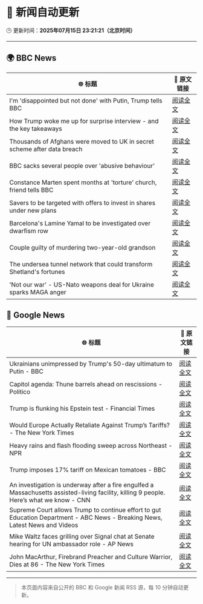 # 🧠 新闻自动更新

🕒 更新时间：**2025年07月15日 23:21:21（北京时间）**

---

## 🌍 BBC News

| 🌐 标题 | 🔗 原文链接 |
|--------|-------------|
| I'm 'disappointed but not done' with Putin, Trump tells BBC | [阅读全文](https://www.bbc.com/news/articles/c1e02q12z32o) |
| How Trump woke me up for surprise interview  - and the key takeaways | [阅读全文](https://www.bbc.com/news/articles/c5yg7eg8w98o) |
| Thousands of Afghans were moved to UK in secret scheme after data breach | [阅读全文](https://www.bbc.com/news/articles/cvg8zy78787o) |
| BBC sacks several people over 'abusive behaviour' | [阅读全文](https://www.bbc.com/news/articles/c07d082jpkko) |
| Constance Marten spent months at 'torture' church, friend tells BBC | [阅读全文](https://www.bbc.com/news/articles/ce77wd5ne60o) |
| Savers to be targeted with offers to invest in shares under new plans | [阅读全文](https://www.bbc.com/news/articles/cvgwz7vypllo) |
| Barcelona's Lamine Yamal to be investigated over dwarfism row | [阅读全文](https://www.bbc.com/sport/football/articles/cn5kpd4y2yvo) |
| Couple guilty of murdering two-year-old grandson | [阅读全文](https://www.bbc.com/news/articles/c7vr9z4ejego) |
| The undersea tunnel network that could transform Shetland's fortunes | [阅读全文](https://www.bbc.com/news/articles/cvg7jw27w1do) |
| 'Not our war' - US-Nato weapons deal for Ukraine sparks MAGA anger | [阅读全文](https://www.bbc.com/news/articles/c14e2ydv4d6o) |

## 📰 Google News

| 🌐 标题 | 🔗 原文链接 |
|--------|-------------|
| Ukrainians unimpressed by Trump's 50-day ultimatum to Putin - BBC | [阅读全文](https://news.google.com/rss/articles/CBMiWkFVX3lxTFBCbV9vM2p5RUdtNXB4RHkxY09IVlM2TFRZcjc2bFFXcE9FMk41cmRnYTA3SXB3YVJDa3R3cnItY1pzRm1OTklQTEY3ek43V2RjY3lDZmRRU0dXUdIBX0FVX3lxTE9WRkt5LUp4SUNNZnVvUTNzQnFUUzVTMjV5dHhZb2tOZ1BKZG9kTDhuRFk5YTYxV2sxTXd2VXdyeXRISlRDVVNSQ0tsVlpzb3VJa3dwRnN2T183R3A5QVo4?oc=5) |
| Capitol agenda: Thune barrels ahead on rescissions - Politico | [阅读全文](https://news.google.com/rss/articles/CBMiygFBVV95cUxQc2hVR2YzeXZKLW5lOWZtbFVfYnVLdWNnYlM0dVNPWlhIQzVZNXk2OVJhUUFmVkx1RzFVa2h5RXJHWEFPR1R4blU1QllkekdyeG5GU0ZGS1RxVFJEOTJmNkx1UEhyY0pMSkY2ckstN3FEQUdvUWdOUmYzOGVZTE00cFl0azJaVTlWYUdxd3VKVHJJMkdmN3dMbU1mQ0twbzIyTFdjem5sT0hmM3RlVmxrWDJLellQRVRQOGw4WThfbWdDeDRNd1FXSlVR?oc=5) |
| Trump is flunking his Epstein test - Financial Times | [阅读全文](https://news.google.com/rss/articles/CBMicEFVX3lxTFBlQ0dfR0NBM2dJRUlwTFNVcDd3cTZtcG0yTFRMbTFqYnJjWWxRUHlhQXZtVm9lTHpCSGdVUzZuTmtPMzd1dzU3YmdwUXZJSUE4bjFRZllFLUowVXNka2JSenZ4R1hlS2VxdGJMdmFRaHI?oc=5) |
| Would Europe Actually Retaliate Against Trump’s Tariffs? - The New York Times | [阅读全文](https://news.google.com/rss/articles/CBMiigFBVV95cUxNd2V6ak5sZnlRSlQ2RUdKak9tSWV1cjV5aDlONkxkcndXUzdLUTdGRWRCbnVTWTUtb0xmaUNnRWNTT2VKNzgwZW14dS1RTWI2ZmpnaEJRQjhBcXRIaG5VWXdoeWdYck8tVEhoSFJiTEppTmhpWTBUdXdQTnJKRlBjRmJPbXh0Ri1zMWc?oc=5) |
| Heavy rains and flash flooding sweep across Northeast - NPR | [阅读全文](https://news.google.com/rss/articles/CBMipAFBVV95cUxPN3lQcWJjTmdRTXBRb2JSV2Jmc1ZMUng4cVhBZmo1M1pYTm1TVWJqejdOdFVZMW5tbmZuMjM1ODM1bkxEZnlSRTBWN18wNExKX0Q1UmFIU0JDRDV4dEJfZUtzbktvSF9DLXFta3M1aTU1Q3Rva1NsSnE2eHp2OHF1MWVGRWlmQzhRV1dfeEtqdWYxUGFYOUM2SGVnQzh6U1l3UWg1Rg?oc=5) |
| Trump imposes 17% tariff on Mexican tomatoes - BBC | [阅读全文](https://news.google.com/rss/articles/CBMiWkFVX3lxTE4zRG5PeTRVREI1YUlFTW83UnJjYWNLajkySkk5SWt0ZGVQbjJ3eWZETDZWazlqVkU0SUdMTEhINHFDR2QyRm1JcE4ySFBfaGpZWTZHUXhva1FPUdIBX0FVX3lxTFBrZGVsLWZMOXRBWGhIYWdhTWRvTTBwVXBwZWV2THJSRUd1a1ZFeExTa0JCV3dJRS1pMm5xNlNpTUJ5OU9HMGhuVWVyQWF6MjhpSVgwS1hEVmIySzloX0xB?oc=5) |
| An investigation is underway after a fire engulfed a Massachusetts assisted-living facility, killing 9 people. Here’s what we know - CNN | [阅读全文](https://news.google.com/rss/articles/CBMijgFBVV95cUxPcGJIWFgzdm1HZkNNbm5sV1pBOEU5TU90THhVaVZEQzllOFVuNnNXSXFtTGM0RXg4M3VxN3hkbFJ6UmpiSTYwdTFDYVlvU3RCbWtZekRWY2hzRlZVZ3pObERwcVZ5X1NOTDNjR0NraThVNVBTLTYtOUM2WDVhOWFDdWd3UW5CU0NkVlZ3emdR0gGTAUFVX3lxTFBVQjJCdFlCYm4yR05pQzRRQUMyeG1NZ0JSVkJtVGxwUHc1cnY2dG4tV3RidnJnU0tQRXpNZVNlZW9fVTE3WDI4WkxTYms3dHdScUNDNFdhWm1TVnFVa05sbTJWX29SOU5Jd1I2OWRBVVBxVmVGamJLMDVYNlQ3Q2FvUTBpa1RkdmNkRlNVRE5TeVVxVQ?oc=5) |
| Supreme Court allows Trump to continue effort to gut Education Department - ABC News - Breaking News, Latest News and Videos | [阅读全文](https://news.google.com/rss/articles/CBMiqwFBVV95cUxQQmtyZHZjYTh4Q3lGaUZ0WGdxektmQ0RoTHpjUFJKOV80UU9XaE1pZm4wMGUzLS13MFN6OE5ZQU9hVFQ5Q1BGQ19ocGt5Z3JDX0h1NWNtNzV6R2VGazlKWlhwU0RCMTlsZlNEX3VVUndqa3IzWmFYOEtyUDhfSzRxbEttdTZZX2twSVBxdWExNnp4aDBxZlZwN1FEQ3kxeWlCVWxsOFFMLTVFYmPSAbABQVVfeXFMT0hzekdBSDVTSlB3dzZqaVRsWXlvZWVRaXE0ZXNvZ0VNaFQtb1JMbjQtZmJicWQzMEY0MDE5NGNnd1J3Q3NZMGNyT0h1eTFhamhjUDJyMDR4aUFIeFBtOXZES2I0UVF0am1aUmw5MVdjc2pOanBBZHdWMWpSdmpTSFpsVk8xVDRySlN5X2pmN2laWHNOcGVwUk5SUEdUR2NlUnhjcVlVWC01Tk5UemZneU0?oc=5) |
| Mike Waltz faces grilling over Signal chat at Senate hearing for UN ambassador role - AP News | [阅读全文](https://news.google.com/rss/articles/CBMipwFBVV95cUxPb2NnQUVUNzVCTzdtaFJVZDg1ZDJZdUpXUnNZTmRvMk50ZWF2a3prN2EwblpuQ1QybWdHeUZtV0xsOGgyVkhJREVVbTcyVnNNLUh2TTBDOXpjanJSQkVnWF93ejlzZTFoU3hSd1BWNk13dWNtN29mVVJMY01XcXRvdENYRmxKZjJndDRnTGM0c0VpbWpsQTQ1X0hLOWhFNnUtMEpSR0plSQ?oc=5) |
| John MacArthur, Firebrand Preacher and Culture Warrior, Dies at 86 - The New York Times | [阅读全文](https://news.google.com/rss/articles/CBMib0FVX3lxTE9HM1JFbWhyaEpNeTJQQWZ5SFI4RXcxMVR4ZkJKX05sLWxqbEQ1UHZPZGN6b0JqUlEzcVhyZnp1N2xrN1g4MXY3cVhTM3FrZFdIQ3pYaGpCdTF3ZnQwd183MTgtUUFHUjM3ZWZ6WG16dw?oc=5) |

---
> 本页面内容来自公开的 BBC 和 Google 新闻 RSS 源，每 10 分钟自动更新。